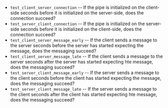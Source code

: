 

- `test_client_server_connection` -- If the pipe is initialized on the client-side seconds before it is initialized on the server-side, does the connection succeed?
- `test_server_client_connection` -- If the pipe is initialized on the server-side seconds before it is initialized on the client-side, does the connection succeed?
- `test_client_server_message_early` -- If the client sends a message to the server seconds before the server has started expecting the message, does the messaging succeed?
- `test_client_server_message_late` -- If the client sends a message to the server seconds after the server has started expecting hte message, does the messaging succeed?
- `test_server_client_message_early` -- If the server sends a message to the client seconds before the client has started expecting the message, does the messaging succeed?
- `test_server_client_message_late` -- If the server sends a message to the client seconds after the client has started expecting hte message, does the messaging succeed?

